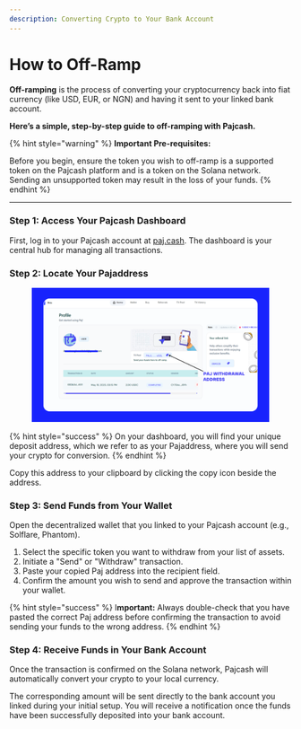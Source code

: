 ```yaml
---
description: Converting Crypto to Your Bank Account
---
```


# How to Off-Ramp

**Off-ramping** is the process of converting your cryptocurrency back into fiat currency (like USD, EUR, or NGN) and having it sent to your linked bank account.&#x20;

**Here’s a simple, step-by-step guide to off-ramping with Pajcash.**

{% hint style="warning" %}
**Important Pre-requisites:**

Before you begin, ensure the token you wish to off-ramp is a supported token on the Pajcash platform and is a token on the Solana network. Sending an unsupported token may result in the loss of your funds.
{% endhint %}

***

### **Step 1: Access Your Pajcash Dashboard**

First, log in to your Pajcash account at [paj.cash](https://paj.cash/). The dashboard is your central hub for managing all transactions.

### **Step 2: Locate Your Pajaddress**

<figure><img src="../.gitbook/assets/paj dashboard.png" alt=""><figcaption></figcaption></figure>

{% hint style="success" %}
On your dashboard, you will find your unique deposit address, which we refer to as your Pajaddress, where you will send your crypto for conversion.&#x20;
{% endhint %}

Copy this address to your clipboard by clicking the copy icon beside the address.

### **Step 3: Send Funds from Your Wallet**

Open the decentralized wallet that you linked to your Pajcash account (e.g., Solflare, Phantom).

1. Select the specific token you want to withdraw from your list of assets.
2. Initiate a "Send" or "Withdraw" transaction.
3. Paste your copied Paj address into the recipient field.
4. Confirm the amount you wish to send and approve the transaction within your wallet.

{% hint style="success" %}
I**mportant:** Always double-check that you have pasted the correct Paj address before confirming the transaction to avoid sending your funds to the wrong address.
{% endhint %}

### **Step 4: Receive Funds in Your Bank Account**

Once the transaction is confirmed on the Solana network, Pajcash will automatically convert your crypto to your local currency.&#x20;

The corresponding amount will be sent directly to the bank account you linked during your initial setup. You will receive a notification once the funds have been successfully deposited into your bank account.
